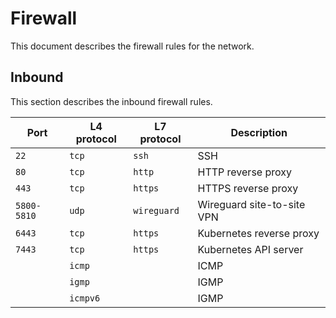 # Firewall

This document describes the firewall rules for the network.

## Inbound

This section describes the inbound firewall rules.

| Port        | L4 protocol | L7 protocol | Description                |
| ----------- | ----------- | ----------- | -------------------------- |
| `22`        | `tcp`       | `ssh`       | SSH                        |
| `80`        | `tcp`       | `http`      | HTTP reverse proxy         |
| `443`       | `tcp`       | `https`     | HTTPS reverse proxy        |
| `5800-5810` | `udp`       | `wireguard` | Wireguard site-to-site VPN |
| `6443`      | `tcp`       | `https`     | Kubernetes reverse proxy   |
| `7443`      | `tcp`       | `https`     | Kubernetes API server      |
|             | `icmp`      |             | ICMP                       |
|             | `igmp`      |             | IGMP                       |
|             | `icmpv6`    |             | IGMP                       |
